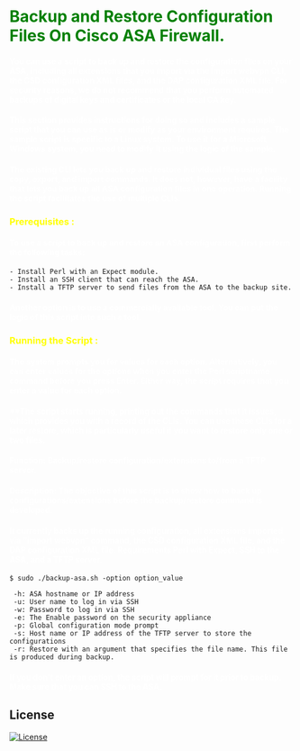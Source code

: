 # <span style="color:green">**Backup and Restore Configuration Files On Cisco ASA Firewall.**</span>
#### <span style="color:white">**You can use a script to back up and restore the configuration files on your ASA, including all extensions that you import via the import webvpn CLI, the CSD configuration XML files, and the DAP configuration XML file. For security reasons, we do not recommend that you perform automated backups of digital keys and certificates or the local CA key.**</span>
#### <span style="color:white">**This section provides instructions for doing so and includes a sample script that you can use as is or modify as your environment requires. The sample script is specific to a Linux system. To use it for a Microsoft Windows system, you need to modify it using the logic of the sample.**</span>
#### <span style="color:white">**The existing CLI lets you back up and restore individual files using the copy, export, and import commands. It does not, however, have a facility that lets you back up all ASA configuration files in one operation. Running the script facilitates the use of multiple CLIs.**</span>

### <span style="color:yellow">**Prerequisites :**</span>

#### <span style="color:white">**To use a script to back up and restore an ASA configuration, first perform the following tasks:**</span>
```
- Install Perl with an Expect module.
- Install an SSH client that can reach the ASA.
- Install a TFTP server to send files from the ASA to the backup site.
```
#### <span style="color:white">**Another option is to use a commercially available tool. You can put the logic of this script into such a tool.**</span>

### <span style="color:yellow">**Running the Script :**</span>


#### <span style="color:white">**The system prompts you for values for each option. Alternatively, you can enter values for the options when you enter the Perl scriptname command before you press Enter. Either way, the script requires that you enter a value for each option.**</span>
#### <span style="color:white">**The script starts running, printing out the commands that it issues, which provides you with a record of the CLIs. You can use these CLIs for a later restore, which is particularly useful if you want to restore only one or two files.</span>
#### <span style="color:white">**Function: Backup/restore configuration/extensions to/from a TFTP server.**</span>
#### <span style="color:white">**Description: The objective of this script is to show how to back up configurations/extensions before the backup/restore command is developed.**</span>
#### <span style="color:white">**It currently backs up the running configuration, all extensions imported via “import webvpn” command, the CSD configuration XML file, and the DAP configuration XML file. Requirements Perl with Expect, SSH to the ASA, and a TFTP server.**</span>


```
$ sudo ./backup-asa.sh -option option_value

 -h: ASA hostname or IP address
 -u: User name to log in via SSH
 -w: Password to log in via SSH
 -e: The Enable password on the security appliance
 -p: Global configuration mode prompt
 -s: Host name or IP address of the TFTP server to store the configurations
 -r: Restore with an argument that specifies the file name. This file is produced during backup.
```
#### <span style="color:white">**If you don't enter an option, the script will prompt for it prior to backup. Make sure that you can SSH to the ASA.**</span>

## License
[![License](https://img.shields.io/badge/License-MIT-blue)](#license "Go to license section") 
